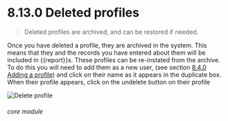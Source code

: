 # 8.13.0    Deleted profiles

> Deleted profiles are archived, and can be restored if needed. 

Once you have deleted a profile, they are archived in the system. This means that they and the records you have entered about them will be included in {{report}}s. These profiles can be re-instated from the archive. To do this you will need to add them as a new user, (see section [8.4.0  Adding a profile](/help/index/v/{{version}}/p/8.4.0)) and click on their name as it appears in the duplicate box. When their profile appears, click on the undelete button on their profile 

![Delete profile]({{imgpath}}646a.png) 

###### core module

